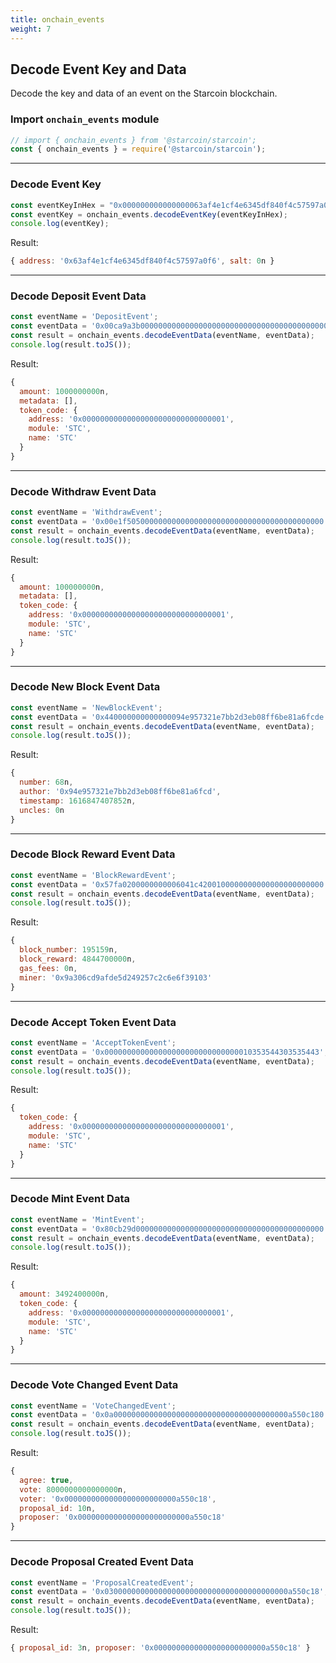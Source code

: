 ```yaml
---
title: onchain_events
weight: 7
---
```


<!--more-->

##  Decode Event Key and Data

Decode the key and data of an event on the Starcoin blockchain.

### Import `onchain_events` module

```js
// import { onchain_events } from '@starcoin/starcoin';
const { onchain_events } = require('@starcoin/starcoin');
```

---

### Decode Event Key

```js
const eventKeyInHex = "0x000000000000000063af4e1cf4e6345df840f4c57597a0f6";
const eventKey = onchain_events.decodeEventKey(eventKeyInHex);
console.log(eventKey);
```

Result: 
```js
{ address: '0x63af4e1cf4e6345df840f4c57597a0f6', salt: 0n }
```
---

### Decode Deposit Event Data

```js
const eventName = 'DepositEvent';
const eventData = '0x00ca9a3b00000000000000000000000000000000000000000000000000000001035354430353544300';
const result = onchain_events.decodeEventData(eventName, eventData);
console.log(result.toJS());
```

Result: 
```js
{
  amount: 1000000000n,
  metadata: [],
  token_code: {
    address: '0x00000000000000000000000000000001',
    module: 'STC',
    name: 'STC'
  }
}
```

---

### Decode Withdraw Event Data

```js
const eventName = 'WithdrawEvent';
const eventData = '0x00e1f50500000000000000000000000000000000000000000    000000000000001035354430353544300';
const result = onchain_events.decodeEventData(eventName, eventData);
console.log(result.toJS());
```

Result: 
```js
{
  amount: 100000000n,
  metadata: [],
  token_code: {
    address: '0x00000000000000000000000000000001',
    module: 'STC',
    name: 'STC'
  }
}
```

---

### Decode New Block Event Data

```js
const eventName = 'NewBlockEvent';
const eventData = '0x440000000000000094e957321e7bb2d3eb08ff6be81a6fcde    c8a9d73780100000000000000000000';
const result = onchain_events.decodeEventData(eventName, eventData);
console.log(result.toJS());
```

Result: 
```js
{
  number: 68n,
  author: '0x94e957321e7bb2d3eb08ff6be81a6fcd',
  timestamp: 1616847407852n,
  uncles: 0n
}
```

---

### Decode Block Reward Event Data

```js
const eventName = 'BlockRewardEvent';
const eventData = '0x57fa0200000000006041c4200100000000000000000000000    00000000000000000000000000000009a306cd9afde5d249257c2c6e6f39103';
const result = onchain_events.decodeEventData(eventName, eventData);
console.log(result.toJS());
```

Result: 
```js
{
  block_number: 195159n,
  block_reward: 4844700000n,
  gas_fees: 0n,
  miner: '0x9a306cd9afde5d249257c2c6e6f39103'
}
```
---

### Decode Accept Token Event Data

```js
const eventName = 'AcceptTokenEvent';
const eventData = '0x000000000000000000000000000000010353544303535443';
const result = onchain_events.decodeEventData(eventName, eventData);
console.log(result.toJS());
```

Result: 
```js
{
  token_code: {
    address: '0x00000000000000000000000000000001',
    module: 'STC',
    name: 'STC'
  }
}
```
---

### Decode Mint Event Data

```js
const eventName = 'MintEvent';
const eventData = '0x80cb29d000000000000000000000000000000000000000000    0000000000000010353544303535443';
const result = onchain_events.decodeEventData(eventName, eventData);
console.log(result.toJS());
```

Result: 
```js
{
  amount: 3492400000n,
  token_code: {
    address: '0x00000000000000000000000000000001',
    module: 'STC',
    name: 'STC'
  }
}
```
---

### Decode Vote Changed Event Data

```js
const eventName = 'VoteChangedEvent';
const eventData = '0x0a000000000000000000000000000000000000000a550c180    000000000000000000000000a550c180100003426f56b1c000000000000000000';
const result = onchain_events.decodeEventData(eventName, eventData);
console.log(result.toJS());
```

Result: 
```js
{
  agree: true,
  vote: 8000000000000000n,
  voter: '0x0000000000000000000000000a550c18',
  proposal_id: 10n,
  proposer: '0x0000000000000000000000000a550c18'
}
```

---

### Decode Proposal Created Event Data

```js
const eventName = 'ProposalCreatedEvent';
const eventData = '0x03000000000000000000000000000000000000000a550c18';
const result = onchain_events.decodeEventData(eventName, eventData);
console.log(result.toJS());
```

Result: 
```js
{ proposal_id: 3n, proposer: '0x0000000000000000000000000a550c18' }
```